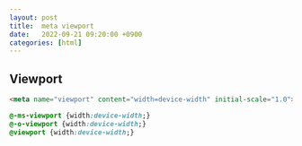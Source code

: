 ```yaml
---
layout: post
title:  meta viewport
date:   2022-09-21 09:20:00 +0900
categories: [html] 
---
```


## Viewport


```html
<meta name="viewport" content="width=device-width" initial-scale="1.0">
```

```css
@-ms-viewport {width:device-width;}
@-o-viewport {width:device-width;}
@viewport {width:device-width;}
```